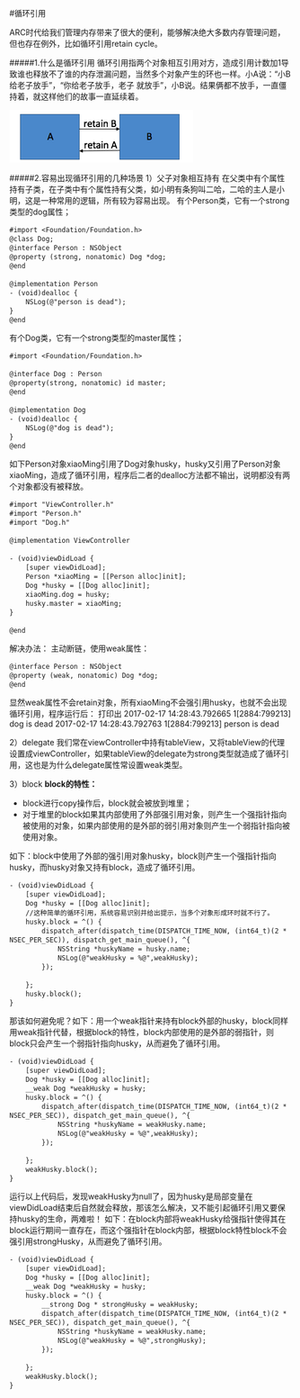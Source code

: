 #循环引用

ARC时代给我们管理内存带来了很大的便利，能够解决绝大多数内存管理问题，但也存在例外，比如循环引用retain cycle。

#####1.什么是循环引用
循环引用指两个对象相互引用对方，造成引用计数加1导致谁也释放不了谁的内存泄漏问题，当然多个对象产生的环也一样。小A说：“小B给老子放手”，“你给老子放手，老子 就放手”，小B说。结果俩都不放手，一直僵持着，就这样他们的故事一直延续着。

![](/assets/pic11-1.png)

#####2.容易出现循环引用的几种场景
1）父子对象相互持有
在父类中有个属性持有子类，在子类中有个属性持有父类，如小明有条狗叫二哈，二哈的主人是小明，这是一种常用的逻辑，所有较为容易出现。
有个Person类，它有一个strong类型的dog属性；
```objc
#import <Foundation/Foundation.h>
@class Dog;
@interface Person : NSObject
@property (strong, nonatomic) Dog *dog;
@end

@implementation Person
- (void)dealloc {
    NSLog(@"person is dead");
}
@end
```
有个Dog类，它有一个strong类型的master属性；
```objc
#import <Foundation/Foundation.h>

@interface Dog : Person
@property(strong, nonatomic) id master;
@end

@implementation Dog
- (void)dealloc {
    NSLog(@"dog is dead");
}
@end
```
如下Person对象xiaoMing引用了Dog对象husky，husky又引用了Person对象xiaoMing，造成了循环引用，程序后二者的dealloc方法都不输出，说明都没有两个对象都没有被释放。
```objc
#import "ViewController.h"
#import "Person.h"
#import "Dog.h"

@implementation ViewController

- (void)viewDidLoad {
    [super viewDidLoad];
    Person *xiaoMing = [[Person alloc]init];
    Dog *husky = [[Dog alloc]init];
    xiaoMing.dog = husky;
    husky.master = xiaoMing;
}

@end

```
解决办法：
主动断链，使用weak属性：
```objc
@interface Person : NSObject
@property (weak, nonatomic) Dog *dog;
@end
```
显然weak属性不会retain对象，所有xiaoMing不会强引用husky，也就不会出现循环引用，程序运行后：
打印出
2017-02-17 14:28:43.792665 1[2884:799213] dog is dead
2017-02-17 14:28:43.792763 1[2884:799213] person is dead

2）delegate
我们常在viewController中持有tableView，又将tableView的代理设置成viewController，如果tableView的delegate为strong类型就造成了循环引用，这也是为什么delegate属性常设置weak类型。

3）block
**block的特性：**
 - block进行copy操作后，block就会被放到堆里；
 - 对于堆里的block如果其内部使用了外部强引用对象，则产生一个强指针指向被使用的对象，如果内部使用的是外部的弱引用对象则产生一个弱指针指向被使用对象。

如下：block中使用了外部的强引用对象husky，block则产生一个强指针指向husky，而husky对象又持有block，造成了循环引用。
```objc
- (void)viewDidLoad {
    [super viewDidLoad];
    Dog *husky = [[Dog alloc]init];
    //这种简单的循环引用，系统容易识别并给出提示，当多个对象形成环时就不行了。
    husky.block = ^() {
        dispatch_after(dispatch_time(DISPATCH_TIME_NOW, (int64_t)(2 * NSEC_PER_SEC)), dispatch_get_main_queue(), ^{
            NSString *huskyName = husky.name;
            NSLog(@"weakHusky = %@",weakHusky);
        });

    };
    husky.block();
}

```
那该如何避免呢？如下：用一个weak指针来持有block外部的husky，block同样用weak指针代替，根据block的特性，block内部使用的是外部的弱指针，则block只会产生一个弱指针指向husky，从而避免了循环引用。
```objc
- (void)viewDidLoad {
    [super viewDidLoad];
    Dog *husky = [[Dog alloc]init];
    __weak Dog *weakHusky = husky;
    husky.block = ^() {
        dispatch_after(dispatch_time(DISPATCH_TIME_NOW, (int64_t)(2 * NSEC_PER_SEC)), dispatch_get_main_queue(), ^{
            NSString *huskyName = weakHusky.name;
            NSLog(@"weakHusky = %@",weakHusky);
        });

    };
    weakHusky.block();
}
```
运行以上代码后，发现weakHusky为null了，因为husky是局部变量在viewDidLoad结束后自然就会释放，那该怎么解决，又不能引起循环引用又要保持husky的生命，两难啦！
如下：在block内部将weakHusky给强指针使得其在block运行期间一直存在，而这个强指针在block内部，根据block特性block不会强引用strongHusky，从而避免了循环引用。
```objc
- (void)viewDidLoad {
    [super viewDidLoad];
    Dog *husky = [[Dog alloc]init];
    __weak Dog *weakHusky = husky;
    husky.block = ^() {
        __strong Dog * strongHusky = weakHusky;
        dispatch_after(dispatch_time(DISPATCH_TIME_NOW, (int64_t)(2 * NSEC_PER_SEC)), dispatch_get_main_queue(), ^{
            NSString *huskyName = weakHusky.name;
            NSLog(@"weakHusky = %@",strongHusky);
        });

    };
    weakHusky.block();
}
```


